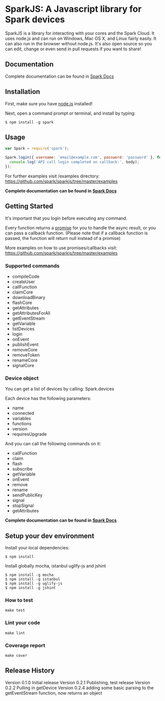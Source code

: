 SparkJS: A Javascript library for Spark devices
=======

SparkJS is a library for interacting with your cores and the Spark Cloud.
It uses node.js and can run on Windows, Mac OS X, and Linux fairly easily. It can also run in the browser without node.js.
It's also open source so you can edit, change or even send in pull requests if you want to share!

## Documentation

Complete documentation can be found in [Spark Docs](http://docs.spark.io/javascript/)

## Installation

First, make sure you have [node.js](http://nodejs.org/) installed!

Next, open a command prompt or terminal, and install by typing:

```shell
$ npm install -g spark
```

## Usage

```javascript
var Spark = require('spark');

Spark.login({ username: 'email@example.com', password: 'password' }, function(err, body) {
  console.log('API call login completed on callback:', body);
});
```

For further examples visit /examples directory: https://github.com/spark/sparkjs/tree/master/examples

**Complete documentation can be found in [Spark Docs](http://docs.spark.io/javascript/)**

## Getting Started

It's important that you login before executing any command.

Every function returns a [promise](http://promisesaplus.com/) for you to handle the async result, or you can pass a callback function.
(Please note that if a callback function is passed, the function will return null instead of a promise)

More examples on how to use promises/callbacks visit: https://github.com/spark/sparkjs/tree/master/examples

### Supported commands

* compileCode
* createUser
* callFunction
* claimCore
* downloadBinary
* flashCore
* getAttributes
* getAttributesForAll
* getEventStream
* getVariable
* listDevices
* login
* onEvent
* publishEvent
* removeCore
* removeToken
* renameCore
* signalCore

### Device object

You can get a list of devices by calling: Spark.devices

Each device has the following parameters:

* name
* connected
* variables
* functions
* version
* requiresUpgrade

And you can call the following commands on it:

* callFunction
* claim
* flash
* subscribe
* getVariable
* onEvent
* remove
* rename
* sendPublicKey
* signal
* stopSignal
* getAttributes

**Complete documentation can be found in [Spark Docs](http://docs.spark.io/javascript/)**

## Setup your dev environment

Install your local dependencies:

```shell
$ npm install
```

Install globally mocha, istanbul uglify-js and jshint

```shell
$ npm install -g mocha
$ npm install -g istanbul
$ npm install -g uglify-js
$ npm install -g jshint
```

### How to test

`make test`

### Lint your code

`make lint`

### Coverage report

`make cover`

## Release History

Version 0.1.0 Initial release
Version 0.2.1 Publishing, test release
Version 0.2.2 Pulling in getDevice
Version 0.2.4 adding some basic parsing to the getEventStream function, now returns an object
